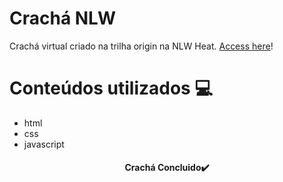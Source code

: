 # Crachá NLW

Crachá virtual criado na trilha origin na NLW Heat. [Access here](https://davidferrs.github.io/cracha-nlw/)!

Conteúdos utilizados 💻
=================
<!--ts-->
   * html
   * css
   * javascript
<!--te-->

<h4 align="center"> 
	Crachá Concluido✔️
</h4>
